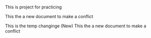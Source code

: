 This is project for practicing

This the a new document to make a conflict

This is the temp changinge (New)
This the a new document to make a conflict

